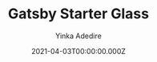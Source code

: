 ---
title: Gatsby Starter Glass
github: https://github.com/yinkakun/gatsby-starter-glass
demo: https://gatsbyglass.netlify.app
author: Yinka Adedire
date: 2021-04-03T00:00:00.000Z
ssg:
  - Gatsby
cms:
  - NetlifyCMS
category:
  - Blog
description: >-
  A Minimal & Beautiful GatsbyJS Personal Blog Starter With Nice Glassmorphism
  UI
draft: true
publish_date: '2021-03-23T11:47:33Z'
update_date: '2022-10-07T21:36:33Z'
github_star: 133
github_fork: 77
---